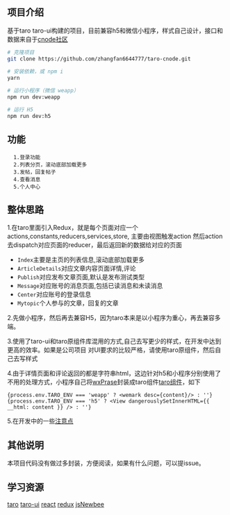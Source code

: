## 项目介绍
基于taro taro-ui构建的项目，目前兼容h5和微信小程序，样式自己设计，接口和数据来自于[cnode社区](https://cnodejs.org/api)
``` bash
# 克隆项目
git clone https://github.com/zhangfan6644777/taro-cnode.git
  
# 安装依赖，或 npm i
yarn

# 运行小程序（微信 weapp）
npm run dev:weapp

# 运行 H5
npm run dev:h5

```

## 功能
```
  1.登录功能
  2.列表分页，滚动底部加载更多
  3.发帖，回复帖子
  4.查看消息
  5.个人中心
```
## 整体思路

1.在taro里面引入Redux，就是每个页面对应一个actions,constants,reducers,services,store,
主要由视图触发action 然后action 去dispatch对应页面的reducer，最后返回新的数据给对应的页面

- ```Index```主要是主页的列表信息,滚动底部加载更多
- ```ArticleDetails```对应文章内容页面详情,评论
- ```Publish```对应发布文章页面,默认是发布测试类型
- ```Message```对应账号的消息页面,包括已读消息和未读消息
- ```Center```对应账号的登录信息
- ```Mytopic```个人参与的文章，回复的文章

2.先做小程序，然后再去兼容H5，因为taro本来是以小程序为重心，再去兼容多端。

3.使用了taro-ui和taro原组件库混用的方式,自己去写更少的样式，在开发中达到更高的效率。如果是公司项目 对UI要求的比较严格，请使用taro原组件，然后自己去写样式

4.由于详情页面和评论返回的都是字符串html，这边针对h5和小程序分别使用了不用的处理方式，小程序自己将[wxPrase](https://github.com/icindy/wxParse)封装成taro组件[taro组件](https://github.com/zhangfan6644777/taro-cnode/tree/master/src/components/taro-wemark)，如下
```
{process.env.TARO_ENV === 'weapp' ? <wemark desc={content}/> : ''}
{process.env.TARO_ENV === 'h5' ? <View dangerouslySetInnerHTML={{ __html: content }} /> : ''}

```
5.在开发中的一些[注意点](https://nervjs.github.io/taro/docs/before-dev-remind.html)


## 其他说明

本项目代码没有做过多封装，方便阅读，如果有什么问题，可以提issue。

## 学习资源
[taro](https://taro.aotu.io/)
[taro-ui](https://taro-ui.aotu.io)
[react](https://react.docschina.org/)
[redux](https://www.redux.org.cn/)
[jsNewbee](https://juejin.im/post/5c6a151f518825625e4ac830/)



